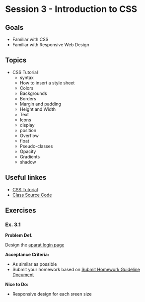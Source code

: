 # Session 3 - Introduction to CSS

## Goals

* Familiar with CSS
* Familiar with Responsive Web Design

## Topics

* CSS Tutorial
  * syntax
  * How to insert a style sheet
  * Colors
  * Backgrounds
  * Borders
  * Margin and padding
  * Height and Width
  * Text
  * Icons
  * display
  * position
  * Overflow
  * float
  * Pseudo-classes
  * Opacity
  * Gradients
  * shadow

## Useful linkes
- [CSS Tutorial](https://www.w3schools.com/css/default.asp)
- [Class Source Code](https://github.com/zahrakbri/react-class/blob/Session-3/)

## Exercises


### Ex. 3.1

**Problem Def.**

Design the [aparat login page](https://www.aparat.com/authentication)

**Acceptance Criteria:**
* As similar as possible
* Submit your homework based on [Submit Homework Guideline Document](https://github.com/zahrakbri/react-class#submit-homeworks-guideline)

**Nice to Do:**
* Responsive design for each sreen size